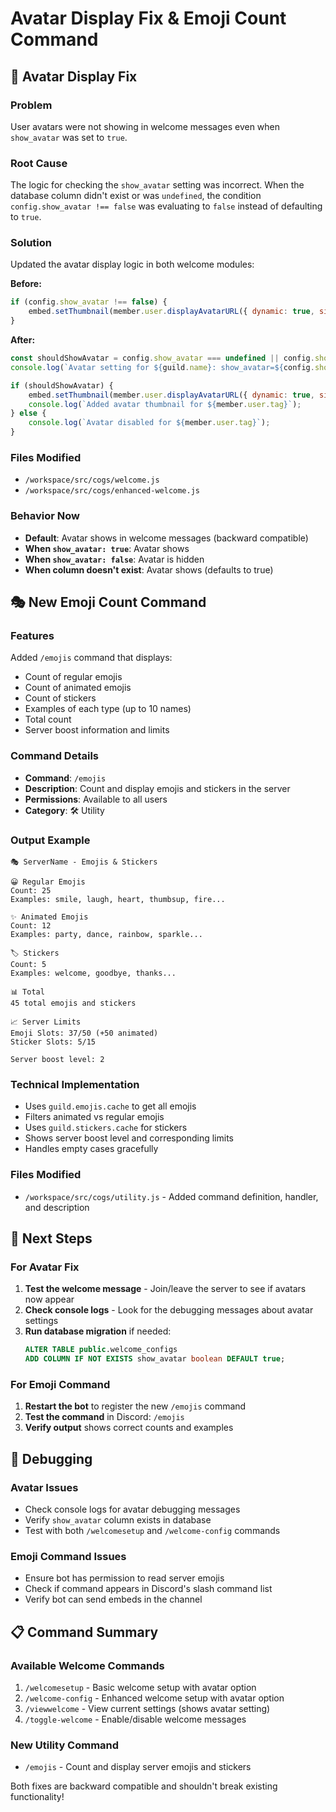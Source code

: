 # Avatar Display Fix & Emoji Count Command

## 🔧 Avatar Display Fix

### Problem
User avatars were not showing in welcome messages even when `show_avatar` was set to `true`.

### Root Cause
The logic for checking the `show_avatar` setting was incorrect. When the database column didn't exist or was `undefined`, the condition `config.show_avatar !== false` was evaluating to `false` instead of defaulting to `true`.

### Solution
Updated the avatar display logic in both welcome modules:

**Before:**
```javascript
if (config.show_avatar !== false) {
    embed.setThumbnail(member.user.displayAvatarURL({ dynamic: true, size: 256 }));
}
```

**After:**
```javascript
const shouldShowAvatar = config.show_avatar === undefined || config.show_avatar === true;
console.log(`Avatar setting for ${guild.name}: show_avatar=${config.show_avatar}, shouldShow=${shouldShowAvatar}`);

if (shouldShowAvatar) {
    embed.setThumbnail(member.user.displayAvatarURL({ dynamic: true, size: 256 }));
    console.log(`Added avatar thumbnail for ${member.user.tag}`);
} else {
    console.log(`Avatar disabled for ${member.user.tag}`);
}
```

### Files Modified
- `/workspace/src/cogs/welcome.js`
- `/workspace/src/cogs/enhanced-welcome.js`

### Behavior Now
- **Default**: Avatar shows in welcome messages (backward compatible)
- **When `show_avatar: true`**: Avatar shows
- **When `show_avatar: false`**: Avatar is hidden
- **When column doesn't exist**: Avatar shows (defaults to true)

## 🎭 New Emoji Count Command

### Features
Added `/emojis` command that displays:
- Count of regular emojis
- Count of animated emojis  
- Count of stickers
- Examples of each type (up to 10 names)
- Total count
- Server boost information and limits

### Command Details
- **Command**: `/emojis`
- **Description**: Count and display emojis and stickers in the server
- **Permissions**: Available to all users
- **Category**: 🛠️ Utility

### Output Example
```
🎭 ServerName - Emojis & Stickers

😀 Regular Emojis
Count: 25
Examples: smile, laugh, heart, thumbsup, fire...

✨ Animated Emojis  
Count: 12
Examples: party, dance, rainbow, sparkle...

🏷️ Stickers
Count: 5
Examples: welcome, goodbye, thanks...

📊 Total
45 total emojis and stickers

📈 Server Limits
Emoji Slots: 37/50 (+50 animated)
Sticker Slots: 5/15

Server boost level: 2
```

### Technical Implementation
- Uses `guild.emojis.cache` to get all emojis
- Filters animated vs regular emojis
- Uses `guild.stickers.cache` for stickers
- Shows server boost level and corresponding limits
- Handles empty cases gracefully

### Files Modified
- `/workspace/src/cogs/utility.js` - Added command definition, handler, and description

## 🚀 Next Steps

### For Avatar Fix
1. **Test the welcome message** - Join/leave the server to see if avatars now appear
2. **Check console logs** - Look for the debugging messages about avatar settings
3. **Run database migration** if needed:
   ```sql
   ALTER TABLE public.welcome_configs 
   ADD COLUMN IF NOT EXISTS show_avatar boolean DEFAULT true;
   ```

### For Emoji Command
1. **Restart the bot** to register the new `/emojis` command
2. **Test the command** in Discord: `/emojis`
3. **Verify output** shows correct counts and examples

## 🐛 Debugging

### Avatar Issues
- Check console logs for avatar debugging messages
- Verify `show_avatar` column exists in database
- Test with both `/welcomesetup` and `/welcome-config` commands

### Emoji Command Issues
- Ensure bot has permission to read server emojis
- Check if command appears in Discord's slash command list
- Verify bot can send embeds in the channel

## 📋 Command Summary

### Available Welcome Commands
1. `/welcomesetup` - Basic welcome setup with avatar option
2. `/welcome-config` - Enhanced welcome setup with avatar option
3. `/viewwelcome` - View current settings (shows avatar setting)
4. `/toggle-welcome` - Enable/disable welcome messages

### New Utility Command
- `/emojis` - Count and display server emojis and stickers

Both fixes are backward compatible and shouldn't break existing functionality!